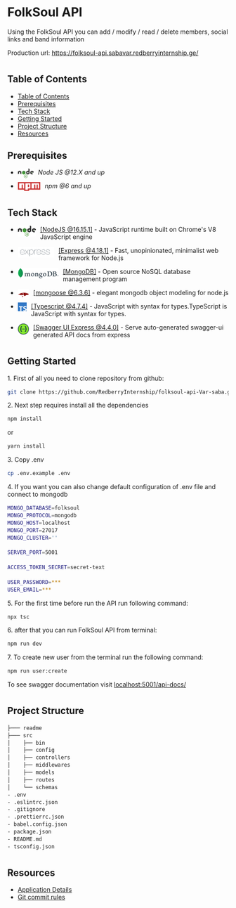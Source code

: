 <h1>FolkSoul API</h1>
<p>Using the FolkSoul API you can add / modify / read / delete members, social links and band information</p>

Production url: https://folksoul-api.sabavar.redberryinternship.ge/

#

## Table of Contents

- [Table of Contents](#table-of-contents)
- [Prerequisites](#prerequisites)
- [Tech Stack](#tech-stack)
- [Getting Started](#getting-started)
- [Project Structure](#project-structure)
- [Resources](#resources)

## Prerequisites

- <img style="padding-right:10px;" align="left"  src="readme/assets/nodejs.png"   height="22"/> <p>_Node JS @12.X and up_</p>
- <img style="padding-right:10px;" align="left"  src="readme/assets/npm.png"   height="20"/> <p>_npm @6 and up_</p>

#

## Tech Stack

- <img style="padding-right:10px;" align="left"  src="readme/assets/nodejs.png"   height="25"/> <p><a href="https://nodejs.org/en/" target="_blank">[NodeJS @16.15.1]</a> - JavaScript runtime built on Chrome's V8 JavaScript engine<p/>

- <img style="padding-right:10px;" align="left"  src="readme/assets/express.png"   height="25"/> <p><a href="https://expressjs.com/" target="_blank">[Express @4.18.1]</a> - Fast, unopinionated, minimalist web framework for Node.js<p/>

- <img style="padding-right:10px;" align="left"  src="readme/assets/mongodb.png"   height="25"/> <p><a href="https://www.mongodb.com/" target="_blank">[MongoDB]</a> - Open source NoSQL database management program<p/>

- <img style="padding-right:10px;" align="left"  src="readme/assets/mongoose.png"   height="25"/> <p><a href="https://mongoosejs.com/" target="_blank">[mongoose @6.3.6]</a> - elegant mongodb object modeling for node.js<p/>

- <img style="padding-right:10px;" align="left"  src="readme/assets/typescript.png"   height="20"/> <p><a href="https://www.typescriptlang.org/" target="_blank">[Typescript @4.7.4]</a> - JavaScript with syntax for types.TypeScript is JavaScript with syntax for types.<p/>

- <img style="padding-right:10px;" align="left"  src="readme/assets/swagger.png"   height="25"/> <p><a href="https://www.npmjs.com/package/swagger-ui-express" target="_blank">[Swagger UI Express @4.4.0]</a> - Serve auto-generated swagger-ui generated API docs from express<p/>

#

## Getting Started

1\. First of all you need to clone repository from github:

```sh
git clone https://github.com/RedberryInternship/folksoul-api-Var-saba.git
```

2\. Next step requires install all the dependencies

```sh
npm install
```

or

```sh
yarn install
```

3\. Copy .env

```sh
cp .env.example .env
```

4\. If you want you can also change default configuration of .env file and connect to mongodb

```sh
MONGO_DATABASE=folksoul
MONGO_PROTOCOL=mongodb
MONGO_HOST=localhost
MONGO_PORT=27017
MONGO_CLUSTER=''

SERVER_PORT=5001

ACCESS_TOKEN_SECRET=secret-text

USER_PASSWORD=***
USER_EMAIL=***
```

5\. For the first time before run the API run following command:

```sh
npx tsc
```

6\. after that you can run FolkSoul API from terminal:

```sh
npm run dev
```

7\. To create new user from the terminal run the following command:

```sh
npm run user:create
```

To see swagger documentation visit [localhost:5001/api-docs/](http://localhost:5001/api-docs/)

#

#

## Project Structure

```bash
├─── readme
├─── src
│    ├── bin
│    ├── config
│    ├── controllers
│    ├── middlewares
│    ├── models
│    ├── routes
│    └── schemas
- .env
- .eslintrc.json
- .gitignore
- .prettierrc.json
- babel.config.json
- package.json
- README.md
- tsconfig.json


```

#

## Resources

- [Application Details](https://redberry.gitbook.io/assignment-iii-folksoul/)
- [Git commit rules](https://redberry.gitbook.io/resources/git-is-semantikuri-komitebi)
